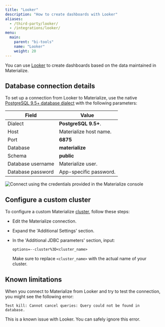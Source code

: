 ```yaml
---
title: "Looker"
description: "How to create dashboards with Looker"
aliases:
  - /third-party/looker/
  - /integrations/looker/
menu:
  main:
    parent: "bi-tools"
    name: "Looker"
    weight: 20
---
```


You can use [Looker](https://cloud.google.com/looker-bi) to create dashboards
based on the data maintained in Materialize.

## Database connection details

To set up a connection from Looker to Materialize, use the native
[PostgreSQL 9.5+ database dialect](https://cloud.google.com/looker/docs/db-config-postgresql)
with the following parameters:

Field                  | Value
---------------------- | ----------------
Dialect                | **PostgreSQL 9.5+**.
Host                   | Materialize host name.
Port                   | **6875**
Database               | **materialize**
Schema                 | **public**
Database username      | Materialize user.
Database password      | App-specific password.

![Connect using the credentials provided in the Materialize console](https://github-production-user-asset-6210df.s3.amazonaws.com/21223421/272911799-2525c5ae-4594-4d33-bdfa-c20af835c7c5.png)

## Configure a custom cluster

To configure a custom Materialize [cluster](/sql/create-cluster), follow these steps:

* Edit the Materialize connection.

* Expand the 'Additional Settings' section.

* In the 'Additional JDBC parameters' section, input:

    ```
    options=--cluster%3D<cluster_name>
    ```

    Make sure to replace `<cluster_name>` with the actual name of your cluster.

## Known limitations

When you connect to Materialize from Looker and try to test the connection, you
might see the following error:

```
Test kill: Cannot cancel queries: Query could not be found in database.
```

This is a known issue with Looker. You can safely ignore this error.
